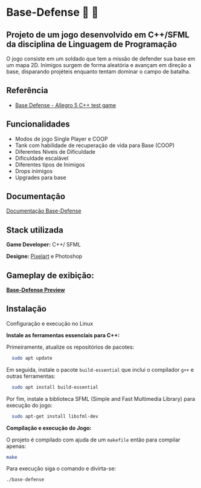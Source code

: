 # Base-Defense :space_invader: :space_invader:

## Projeto de um jogo desenvolvido em C++/SFML da disciplina de Linguagem de Programação
O jogo consiste em um soldado que tem a missão de defender sua base em um mapa 2D. Inimigos surgem de forma aleatória e avançam em direção a base, disparando projéteis enquanto tentam dominar o campo de batalha.


## Referência

 - [Base Defense - Allegro 5 C++ test game](https://www.youtube.com/watch?v=5NH7W2XgdwE)



## Funcionalidades

- Modos de jogo Single Player e COOP
- Tank com habilidade de recuperação de vida para Base (COOP)
- Diferentes Niveis de Dificuldade
- Dificuldade escalável
- Diferentes tipos de Inimigos
- Drops inimigos
- Upgrades para base

## Documentação

[Documentação Base-Defense](https://aerttyz.github.io/Base-Defense/annotated.html)

## Stack utilizada

**Game Developer:** C++/ SFML

**Designe:** [Pixelart](https://Pixelart.com) e Photoshop

## Gameplay de exibição:

[**Base-Defense Preview**](https://www.youtube.com/watch?v=_91ANe7mYfc)

## Instalação

Configuração e execução no Linux

**Instale as ferramentas essenciais para C++:**

Primeiramente, atualize os repositórios de pacotes:
```bash
  sudo apt update
```
Em seguida, instale o pacote `build-essential` que inclui o compilador `g++` e outras ferramentas:
```bash
  sudo apt install build-essential
```
Por fim, instale a biblioteca SFML (Simple and Fast Multimedia Library) para execução do jogo:
```bash
  sudo apt-get install libsfml-dev
```

**Compilação e execução do Jogo:**

O projeto é compilado com ajuda de um ```makefile``` então para compilar apenas:

```bash 
make
```

Para execução siga o comando e divirta-se:
```bash
./base-defense
```
